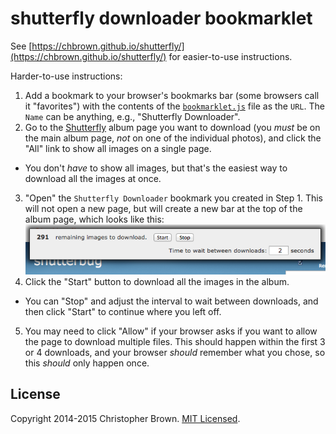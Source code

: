 # shutterfly downloader bookmarklet

See [https://chbrown.github.io/shutterfly/](https://chbrown.github.io/shutterfly/) for easier-to-use instructions.

Harder-to-use instructions:

1. Add a bookmark to your browser's bookmarks bar (some browsers call it "favorites") with the contents of the [`bookmarklet.js`](https://raw.githubusercontent.com/chbrown/shutterfly/gh-pages/bookmarklet.js) file as the `URL`. The `Name` can be anything, e.g., "Shutterfly Downloader".
2. Go to the [Shutterfly](https://www.shutterfly.com/) album page you want to download (you _must_ be on the main album page, _not_ on one of the individual photos), and click the "All" link to show all images on a single page.
  * You don't _have_ to show all images, but that's the easiest way to download all the images at once.
3. "Open" the `Shutterfly Downloader` bookmark you created in Step 1. This will not open a new page, but will create a new bar at the top of the album page, which looks like this:
  ![Shutterfly Downloader Screenshot](docs/screenshot.png)
4. Click the "Start" button to download all the images in the album.
  * You can "Stop" and adjust the interval to wait between downloads, and then click "Start" to continue where you left off.
5. You may need to click "Allow" if your browser asks if you want to allow the page to download multiple files. This should happen within the first 3 or 4 downloads, and your browser _should_ remember what you chose, so this _should_ only happen once.


## License

Copyright 2014-2015 Christopher Brown. [MIT Licensed](http://opensource.org/licenses/MIT).
